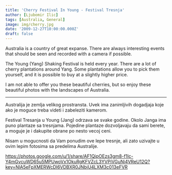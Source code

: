 ```yaml
---
title: 'Cherry Festival In Young - Festival Tresnja'
author: [Ljubomir Ilic]
tags: [Australia, General]
image: img/cherry.jpg
date: '2009-12-27T10:00:00.000Z'
draft: false
---
```


Australia is a country of great expanse. There are always interesting events that should be seen and recorded with a camera if possible.

The Young (Yang) Shaking Festival is held every year. There are a lot of cherry plantations around Yang. Some plantations allow you to pick them yourself, and it is possible to buy at a slightly higher price.

I am not able to offer you these beautiful cherries, but so enjoy these beautiful photos with the landscapes of Australia.

--------

Australija je zemlja velikog prostransta. Uvek ima zanimljivih dogadjaja koje ako je moguce treba videti i zabeleziti kamerom.

Festival Tresanja u Young (Jang) odrzava se svake godine. Okolo Janga ima puno plantaze sa tresnjama. Pojedine plantaze dozvoljavaju da sami berete, a moguje je i dakupite obrane po nesto vecoj ceni.

Nisam u mogucnosti da Vam ponudim ove lepe tresnje, ali zato uzivajte u ovim lepim fotosima sa predelima Australije.

https://photos.google.com/u/1/share/AF1QipOEzs3gm8-f1Ic-Y4mGvcuWD65u5MPUwoVx1OkuRgKFVZcL3YVPiVGuNi4VReU12Q?key=NlA5eFpXMERWcDl6VDBXR0JNbjU4LXM3c013eFVR
